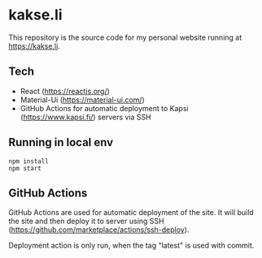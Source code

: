 # kakse.li
This repository is the source code for my personal website running at https://kakse.li.

## Tech
- React (https://reactjs.org/)
- Material-Ui (https://material-ui.com/)
- GitHub Actions for automatic deployment to Kapsi (https://www.kapsi.fi/) servers via SSH

## Running in local env
    npm install
    npm start

## GitHub Actions
GitHub Actions are used for automatic deployment of the site. It will build the site and then
deploy it to server using SSH (https://github.com/marketplace/actions/ssh-deploy).

Deployment action is only run, when the tag "latest" is used with commit.